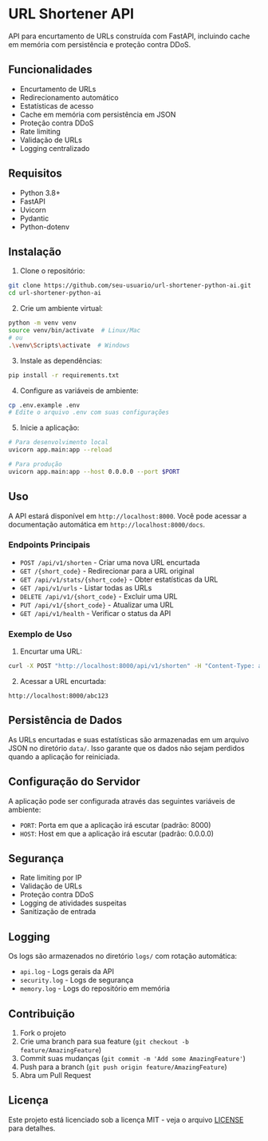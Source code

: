 # URL Shortener API

API para encurtamento de URLs construída com FastAPI, incluindo cache em memória com persistência e proteção contra DDoS.

## Funcionalidades

- Encurtamento de URLs
- Redirecionamento automático
- Estatísticas de acesso
- Cache em memória com persistência em JSON
- Proteção contra DDoS
- Rate limiting
- Validação de URLs
- Logging centralizado

## Requisitos

- Python 3.8+
- FastAPI
- Uvicorn
- Pydantic
- Python-dotenv

## Instalação

1. Clone o repositório:
```bash
git clone https://github.com/seu-usuario/url-shortener-python-ai.git
cd url-shortener-python-ai
```

2. Crie um ambiente virtual:
```bash
python -m venv venv
source venv/bin/activate  # Linux/Mac
# ou
.\venv\Scripts\activate  # Windows
```

3. Instale as dependências:
```bash
pip install -r requirements.txt
```

4. Configure as variáveis de ambiente:
```bash
cp .env.example .env
# Edite o arquivo .env com suas configurações
```

5. Inicie a aplicação:
```bash
# Para desenvolvimento local
uvicorn app.main:app --reload

# Para produção
uvicorn app.main:app --host 0.0.0.0 --port $PORT
```

## Uso

A API estará disponível em `http://localhost:8000`. Você pode acessar a documentação automática em `http://localhost:8000/docs`.

### Endpoints Principais

- `POST /api/v1/shorten` - Criar uma nova URL encurtada
- `GET /{short_code}` - Redirecionar para a URL original
- `GET /api/v1/stats/{short_code}` - Obter estatísticas da URL
- `GET /api/v1/urls` - Listar todas as URLs
- `DELETE /api/v1/{short_code}` - Excluir uma URL
- `PUT /api/v1/{short_code}` - Atualizar uma URL
- `GET /api/v1/health` - Verificar o status da API

### Exemplo de Uso

1. Encurtar uma URL:
```bash
curl -X POST "http://localhost:8000/api/v1/shorten" -H "Content-Type: application/json" -d '{"url": "https://www.exemplo.com"}'
```

2. Acessar a URL encurtada:
```
http://localhost:8000/abc123
```

## Persistência de Dados

As URLs encurtadas e suas estatísticas são armazenadas em um arquivo JSON no diretório `data/`. Isso garante que os dados não sejam perdidos quando a aplicação for reiniciada.

## Configuração do Servidor

A aplicação pode ser configurada através das seguintes variáveis de ambiente:

- `PORT`: Porta em que a aplicação irá escutar (padrão: 8000)
- `HOST`: Host em que a aplicação irá escutar (padrão: 0.0.0.0)

## Segurança

- Rate limiting por IP
- Validação de URLs
- Proteção contra DDoS
- Logging de atividades suspeitas
- Sanitização de entrada

## Logging

Os logs são armazenados no diretório `logs/` com rotação automática:
- `api.log` - Logs gerais da API
- `security.log` - Logs de segurança
- `memory.log` - Logs do repositório em memória

## Contribuição

1. Fork o projeto
2. Crie uma branch para sua feature (`git checkout -b feature/AmazingFeature`)
3. Commit suas mudanças (`git commit -m 'Add some AmazingFeature'`)
4. Push para a branch (`git push origin feature/AmazingFeature`)
5. Abra um Pull Request

## Licença

Este projeto está licenciado sob a licença MIT - veja o arquivo [LICENSE](LICENSE) para detalhes. 